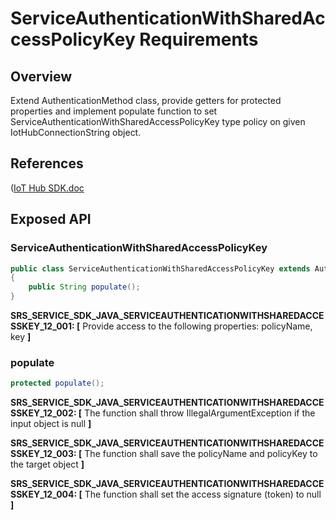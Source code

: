 # ServiceAuthenticationWithSharedAccessPolicyKey Requirements

## Overview

Extend AuthenticationMethod class, provide getters for protected properties and implement populate function to set ServiceAuthenticationWithSharedAccessPolicyKey type policy on given IotHubConnectionString object. 

## References

([IoT Hub SDK.doc](https://microsoft.sharepoint.com/teams/Azure_IoT/_layouts/15/WopiFrame.aspx?sourcedoc={9A552E4B-EC00-408F-AE9A-D8C2C37E904F}&file=IoT%20Hub%20SDK.docx&action=default)

## Exposed API

### ServiceAuthenticationWithSharedAccessPolicyKey

```java
public class ServiceAuthenticationWithSharedAccessPolicyKey extends AuthenticationMethod
{
    public String populate();
}
```
**SRS_SERVICE_SDK_JAVA_SERVICEAUTHENTICATIONWITHSHAREDACCESSKEY_12_001: [** Provide access to the following properties: policyName, key **]**

### populate

```java
protected populate();
```
**SRS_SERVICE_SDK_JAVA_SERVICEAUTHENTICATIONWITHSHAREDACCESSKEY_12_002: [** The function shall throw IllegalArgumentException if the input object is null **]**

**SRS_SERVICE_SDK_JAVA_SERVICEAUTHENTICATIONWITHSHAREDACCESSKEY_12_003: [** The function shall save the policyName and policyKey to the target object **]**

**SRS_SERVICE_SDK_JAVA_SERVICEAUTHENTICATIONWITHSHAREDACCESSKEY_12_004: [** The function shall set the access signature (token) to null **]**
